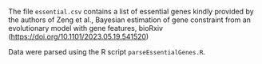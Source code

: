 The file `essential.csv` contains a list of essential genes kindly provided by the authors of Zeng et al., Bayesian estimation of gene constraint from an evolutionary model with gene features, bioRxiv (https://doi.org/10.1101/2023.05.19.541520)

Data were parsed using the R script `parseEssentialGenes.R`.